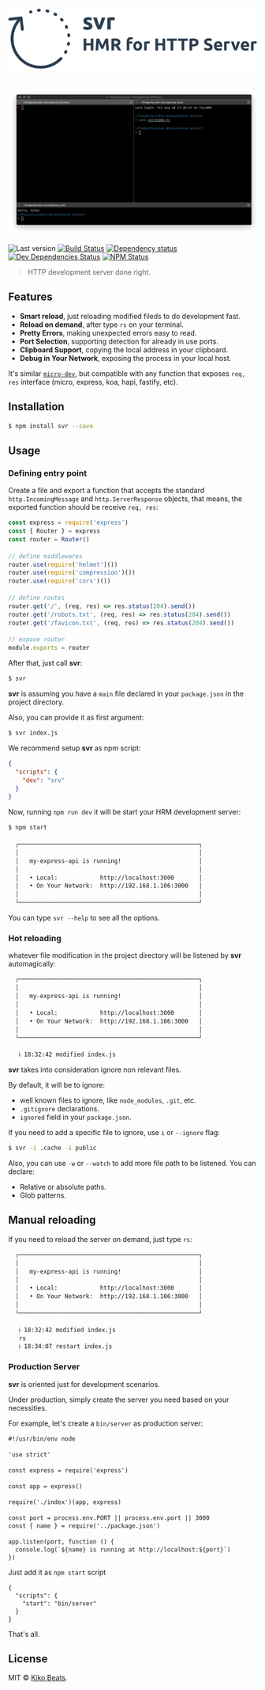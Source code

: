 <h1>
  <br>
  <img src="/static/logo.png" alt="svr">
  <br>
  <br>
  <img src="/demo.gif" alt="svr">
  <br>
</h1>

![Last version](https://img.shields.io/github/tag/Kikobeats/svr.svg?style=flat-square)
[![Build Status](https://img.shields.io/travis/Kikobeats/svr/master.svg?style=flat-square)](https://travis-ci.org/Kikobeats/svr)
[![Dependency status](https://img.shields.io/david/Kikobeats/svr.svg?style=flat-square)](https://david-dm.org/Kikobeats/svr)
[![Dev Dependencies Status](https://img.shields.io/david/dev/Kikobeats/svr.svg?style=flat-square)](https://david-dm.org/Kikobeats/svr#info=devDependencies)
[![NPM Status](https://img.shields.io/npm/dm/svr.svg?style=flat-square)](https://www.npmjs.org/package/svr)

> HTTP development server done right.

## Features

- **Smart reload**, just reloading modified fileds to do development fast.
- **Reload on demand**, after type `rs` on your terminal.
- **Pretty Errors**, making unexpected errors easy to read.
- **Port Selection**, supporting detection for already in use ports.
- **Clipboard Support**, copying the local address in your clipboard.
- **Debug in Your Network**, exposing the process in your local host.

It's similar [`micro-dev`](https://github.com/zeit/micro-dev), but compatible with any function that exposes `req, res` interface (micro, express, koa, hapi, fastify, etc).

## Installation

```bash
$ npm install svr --save
```

## Usage

### Defining entry point

Create a file and export a function that accepts the standard `http.IncomingMessage` and `http.ServerResponse` objects, that means, the exported function should be receive `req, res`:

```js
const express = require('express')
const { Router } = express
const router = Router()

// define middlewares
router.use(require('helmet')())
router.use(require('compression')())
router.use(require('cors')())

// define routes
router.get('/', (req, res) => res.status(204).send())
router.get('/robots.txt', (req, res) => res.status(204).send())
router.get('/favicon.txt', (req, res) => res.status(204).send())

// expose router
module.exports = router
```

After that, just call **svr**:

```bash
$ svr
```

**svr** is assuming you have a `main` file declared in your `package.json` in the project directory.

Also, you can provide it as first argument:

```bash
$ svr index.js
```

We recommend setup **svr** as npm script:

```json
{
  "scripts": {
    "dev": "srv"
  }
}
```

Now, running `npm run dev` it will be start your HRM development server:

```bash
$ npm start

  ┌───────────────────────────────────────────────────┐
  │                                                   │
  │   my-express-api is running!                      │
  │                                                   │
  │   • Local:            http://localhost:3000       │
  │   • On Your Network:  http://192.168.1.106:3000   │
  │                                                   │
  └───────────────────────────────────────────────────┘
```

You can type `svr --help` to see all the options.

### Hot reloading

 whatever file modification in the project directory will be listened by **svr** automagically:

```bash
  ┌───────────────────────────────────────────────────┐
  │                                                   │
  │   my-express-api is running!                      │
  │                                                   │
  │   • Local:            http://localhost:3000       │
  │   • On Your Network:  http://192.168.1.106:3000   │
  │                                                   │
  └───────────────────────────────────────────────────┘

   ℹ 18:32:42 modified index.js
```

**svr** takes into consideration ignore non relevant files.

By default, it will be to ignore:

- well known files to ignore, like `node_modules`, `.git`, etc.
- `.gitignore` declarations.
- `ignored` field in your `package.json`.

If you need to add a specific file to ignore, use `i`  or `--ignore` flag:

```bash
$ svr -i .cache -i public
```

Also, you can use `-w` or `--watch` to add more file path to be listened. You can declare:

- Relative or absolute paths.
- Glob patterns.

## Manual reloading

If you need to reload the server on demand, just type `rs`:

```bash
  ┌───────────────────────────────────────────────────┐
  │                                                   │
  │   my-express-api is running!                      │
  │                                                   │
  │   • Local:            http://localhost:3000       │
  │   • On Your Network:  http://192.168.1.106:3000   │
  │                                                   │
  └───────────────────────────────────────────────────┘

   ℹ 18:32:42 modified index.js
   rs
   ℹ 18:34:07 restart index.js
```

### Production Server

**svr** is oriented just for development scenarios.

Under production, simply create the server you need based on your necessities.

For example, let's create a `bin/server` as production server:

```
#!/usr/bin/env node

'use strict'

const express = require('express')

const app = express()

require('./index')(app, express)

const port = process.env.PORT || process.env.port || 3000
const { name } = require('../package.json')

app.listen(port, function () {
  console.log(`${name} is running at http://localhost:${port}`)
})
```

Just add it as `npm start` script

```
{
  "scripts": {
    "start": "bin/server"
  }
}
```

That's all.

## License

MIT © [Kiko Beats](https://github.com/Kikobeats).
